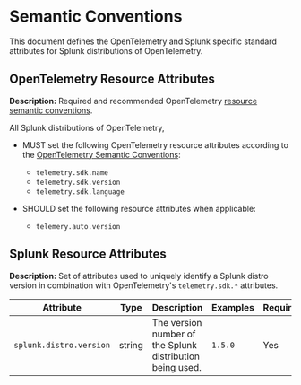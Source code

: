 # Semantic Conventions

This document defines the OpenTelemetry and Splunk specific standard attributes for Splunk distributions of OpenTelemetry.

## OpenTelemetry Resource Attributes

**Description:** Required and recommended OpenTelemetry [resource semantic conventions](https://github.com/open-telemetry/opentelemetry-specification/tree/main/specification/resource/semantic_conventions#telemetry-sdk).

All Splunk distributions of OpenTelemetry,

- MUST set the following OpenTelemetry resource attributes according to the [OpenTelemetry Semantic Conventions](https://github.com/open-telemetry/opentelemetry-specification/tree/main/specification/resource/semantic_conventions#telemetry-sdk):
  - `telemetry.sdk.name`
  - `telemetry.sdk.version`
  - `telemetry.sdk.language`

- SHOULD set the following resource attributes when applicable:
  - `telemery.auto.version`


## Splunk Resource Attributes

**Description:** Set of attributes used to uniquely identify a Splunk distro version in combination with OpenTelemetry's `telemetry.sdk.*` attributes.


| Attribute  | Type | Description  | Examples  | Required |
|---|---|---|---|---|
| `splunk.distro.version` | string | The version number of the Splunk distribution being used. | `1.5.0` | Yes |